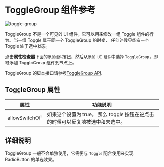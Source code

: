 # ToggleGroup 组件参考

![toggle-group](./toggle/toggle-group.png)

ToggleGroup 不是一个可见的 UI 组件，它可以用来修改一组 Toggle  组件的行为。当一组 Toggle 属于同一个 ToggleGroup 的时候，
任何时候只能有一个 Toggle 处于选中状态。

点击**属性检查器**下面的`添加组件`按钮，然后从`添加 UI 组件`中选择 `ToggleGroup`，即可添加 ToggleGroup 组件到节点上。

ToggleGroup 的脚本接口请参考[ToggleGroup API](../api/classes/toggleGroup.html)。

## ToggleGroup 属性

| 属性 |   功能说明
| -------------- | ----------- |
| allowSwitchOff | 如果这个设置为 true， 那么 toggle 按钮在被点击的时候可以反复地被选中和未选中。


## 详细说明

ToggleGroup 一般不会单独使用，它需要与 `Toggle` 配合使用来实现 RadioButton 的单选效果。
